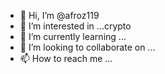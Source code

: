 - 👋 Hi, I’m @afroz119
- 👀 I’m interested in ...crypto
- 🌱 I’m currently learning ...
- 💞️ I’m looking to collaborate on ...
- 📫 How to reach me ...

<!---
afroz119/afroz119 is a ✨ special ✨ repository because its `README.md` (this file) appears on your GitHub profile.
You can click the Preview link to take a look at your changes.
--->
